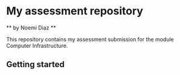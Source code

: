 # My assessment repository

** by Noemi Diaz **

This repository contains my assessment submission for the module Computer Infrastructure.

## Getting started

